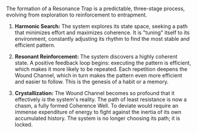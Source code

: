 The formation of a Resonance Trap is a predictable, three-stage process, evolving from exploration to reinforcement to entrapment.

1.  **Harmonic Search:** The system explores its state space, seeking a path that minimizes effort and maximizes coherence. It is "tuning" itself to its environment, constantly adjusting its rhythm to find the most stable and efficient pattern.

2.  **Resonant Reinforcement:** The system discovers a highly coherent state. A positive feedback loop begins: executing the pattern is efficient, which makes it more likely to be repeated. Each repetition deepens the Wound Channel, which in turn makes the pattern even more efficient and easier to follow. This is the genesis of a habit or a memory.

3.  **Crystallization:** The Wound Channel becomes so profound that it effectively *is* the system's reality. The path of least resistance is now a chasm, a fully formed Coherence Well. To deviate would require an immense expenditure of energy to fight against the inertia of its own accumulated history. The system is no longer choosing its path; it is locked.